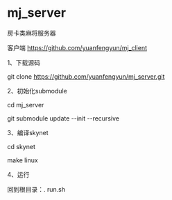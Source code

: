 # mj_server
房卡类麻将服务器

客户端
https://github.com/yuanfengyun/mj_client

1、下载源码

  git clone https://github.com/yuanfengyun/mj_server.git

2、初始化submodule

  cd mj_server

  git submodule update --init --recursive

3、编译skynet

  cd skynet

  make linux

4、运行

  回到根目录：. run.sh
